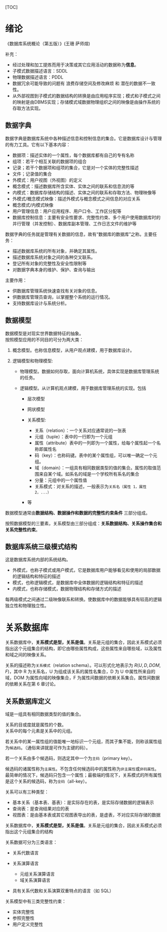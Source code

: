 [TOC]

# 绪论

《数据库系统概论（第五版）》(王珊 萨师煊)

补充：

- 经过处理和加工提炼而用于决策或其它应用活动的数据称为**信息**。
- 子模式数据描述语言：SDDL
- 物理数据描述语言：PDDL
- 数据冗余可能导致的问题有 浪费存储空间及修改麻烦 和 潜在的数据不一致性。
- 从外部视图到子模式的数据结构的转换是由应用程序实现；模式和子模式之间的映射是由DBMS实现；存储模式域数据物理组织之间的映像是由操作系统的存取方法实现。

## 数据字典

数据字典是数据库系统中各种描述信息和控制信息的集合。它是数据库设计与管理的有力工具。它有以下基本内容：

- 数据项：描述实体的一个属性，每个数据库都有自己的专有名称
- 组项：若干个相互关联的数据项的组合
- 记录；若干个数据项和组项的集合，它是对一个实体的完整性描述
- 文件；记录值的集合
- 外模式：用户视图（外视图）的定义
- 概念模式：描述数据库所含实体、实体之间的联系和信息流的等
- 内模式：数据库存储结构的描述、实体之间的联系和存取方法、物理映像等
- 外模式/概念模式映像：描述外模式与概念模式之间信息的对应关系
- 概念模式/内模式映像
- 用户管理信息：用户应用程序、用户口令、工作区分配等
- 数据库控制信息：主要有安全性要求、完整性约束、多个用户使用数据库时的并行管理（并发控制）、数据库副本管理、工作日志文件的维护等

数据字典的任务就是管理有关数据的信息，故有“数据库的数据库”之称。主要任务：

- 描述数据库系统的所有对象，并确定其属性。
- 描述数据库系统对象之间的各种交叉联系。
- 登记所有对象的完整性及安全性限制等
- 对数据字典本身的维护、保护、查询与输出

主要作用：

- 供数据库管理系统快速查找有关对象的信息。
- 供数据库管理员查询，以掌握整个系统的运行情况。
- 支持数据库设计与系统分析。

## 数据模型

数据模型是对现实世界数据特征的抽象。  
按照模型应用的不同目的可分为两大类：

1. 概念模型。也称信息模型，从用户观点建模，用于数据库设计。
2. 逻辑模型和物理模型:

    - 物理模型。数据如何存取，面向计算机系统，具体实现是数据库管理系统的任务。
    - 逻辑模型。从计算机观点建模，用于数据库管理系统的实现。包括

         - 层次模型
         - 网状模型
         - 关系模型:

            - 关系（relation）：一个关系对应通常说的一张表
            - 元组（tuple）：表中的一行即为一个元组
            - 属性（attribute）表中的一列即为一个属性，给每个属性起一个名称即属性名
            - 码（key）：也称码键。表中的某个属性组，可以唯一确定一个元组。
            - 域（domain）：一组具有相同数据类型的值的集合。属性的取值范围来自某个域。如系名的域是一个学校所有系名的集合
            - 分量：元组中的一个属性值
            - 关系模式：对关系的描述，一般表示为`关系名（属性 1，属性 2，...）`

         - 等

数据模型通常由**数据结构、数据操作和数据的完整性约束条件** 三部分组成。

按照数据模型的三要素，关系模型由三部分组成：**关系数据结构、关系操作集合和关系完整性约束**。

## 数据库系统三级模式结构

这是数据库系统内部的系统结构。

- 外模式，也称子模式或用户模式，它是数据库用户能够看见和使用的局部数据的逻辑结构和特征的描述
- 模式，也称逻辑模式，是数据库中全体数据的逻辑结构和特征的描述
- 内模式，也称存储模式，数据物理结构和存储方式的描述

每两级模式之间通过二级映像联系和转换。使数据库中的数据能够具有较高的逻辑独立性和物理独立性。

# 关系数据库

关系数据库中，**关系模式是型，关系是值**。关系是元组的集合，因此关系模式必须指出这个元组集合的结构，即它由哪些属性构成，这些属性来自哪些域，以及属性和域之间的映像关系。

关系的描述称为`关系模式`（relation schema）。可以形式化地表示为 $R(U, D, DOM, F)$，其中 R 为关系名，U 为组成该关系的属性名集合，D 为 U 中属性所来自的域，DOM 为属性向域的映像集合，F 为属性间数据的依赖关系集合。属性间数据的依赖关系在第 6 章讨论。

## 关系数据库定义

域是一组具有相同数据类型的值的集合。

关系的目或度就是属性的个数。  
关系中的每个元素是关系中的元组。

若关系中的某一属性组的值能唯一地标识一个元组，而其子集不能，则称该属性组为`候选码`。（通俗来讲就是可作为主键的码）。

若一个关系由多个候选码，则选定其中一个为`主码`（primary key）。

候选码的诸属性称为`主属性`。不包含任何候选码中的属性称为`非主属性`或`非码属性`。最简单的情况下，候选码只包含一个属性；最极端的情况下，关系模式的所有属性是这个关系的候选码，称为`全码`（all-key）。

关系可以有三种类型：

- 基本关系（基本表、基表）：是实际存在的表，是实际存储数据的逻辑表示
- 查询表：是查询结果对应的表
- 视图表：是由基本表或其它视图表导出的表，是虚表，不对应实际存储的数据

关系数据库中，**关系模式是型，关系是值**。关系是元组的集合，因此关系模式必须指出这个元组集合的结构

关系数据可分为三类语言：

- 关系代数语言
- 关系演算语言

    - 元组关系演算语言
    - 域关系演算语言

- 具有关系代数和关系演算双重特点的语言（如 SQL）

关系模型中有三类完整性约束：

- 实体完整性
- 参照完整性
- 用户定义完整性
